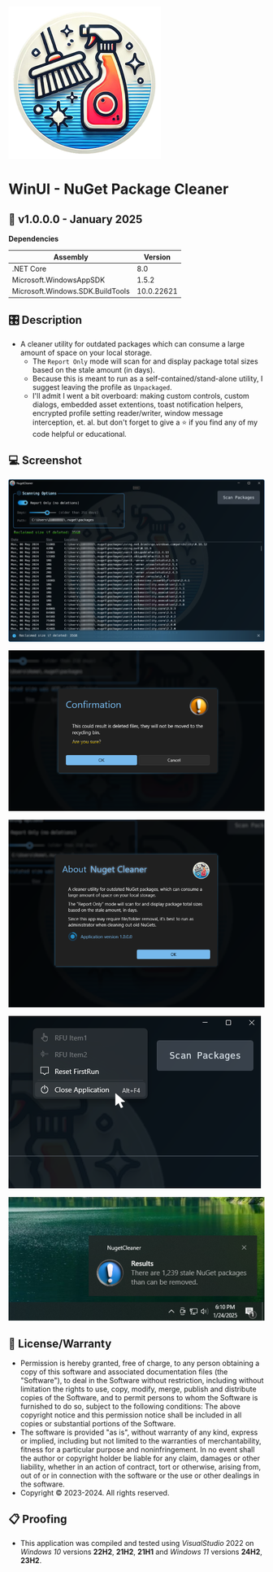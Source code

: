 ![Icon](Source/Assets/AppIcon.png)
# WinUI - NuGet Package Cleaner


## 📝 v1.0.0.0 - January 2025

**Dependencies**

| Assembly | Version |
| ---- | ---- |
| .NET Core | 8.0 |
| Microsoft.WindowsAppSDK | 1.5.2 |
| Microsoft.Windows.SDK.BuildTools | 10.0.22621 |

## 🎛️ Description
- A cleaner utility for outdated packages which can consume a large amount of space on your local storage.
	- The `Report Only` mode will scan for and display package total sizes based on the stale amount (in days).
	- Because this is meant to run as a self-contained/stand-alone utility, I suggest leaving the profile as `Unpackaged`.
	- I'll admit I went a bit overboard: making custom controls, custom dialogs, embedded asset extentions, toast notification helpers, encrypted profile setting reader/writer, window message interception, et. al. but don't forget to give a ⭐ if you find any of my code helpful or educational.

## 💻 Screenshot
![Sample](Source/Assets/Screenshot.png)

![ContentDialog](Source/Assets/Screenshot2.png)

![ContentDialog](Source/Assets/Screenshot3.png)

![ContextMenu](Source/Assets/Screenshot4.png)

![Toast](Source/Assets/Screenshot5.png)

## 🧾 License/Warranty
* Permission is hereby granted, free of charge, to any person obtaining a copy of this software and associated documentation files (the "Software"), to deal in the Software without restriction, including without limitation the rights to use, copy, modify, merge, publish and distribute copies of the Software, and to permit persons to whom the Software is furnished to do so, subject to the following conditions: The above copyright notice and this permission notice shall be included in all copies or substantial portions of the Software.
* The software is provided "as is", without warranty of any kind, express or implied, including but not limited to the warranties of merchantability, fitness for a particular purpose and noninfringement. In no event shall the author or copyright holder be liable for any claim, damages or other liability, whether in an action of contract, tort or otherwise, arising from, out of or in connection with the software or the use or other dealings in the software.
* Copyright © 2023-2024. All rights reserved.

## 📋 Proofing
* This application was compiled and tested using *VisualStudio* 2022 on *Windows 10* versions **22H2**, **21H2**, **21H1** and *Windows 11* versions **24H2**, **23H2**.
